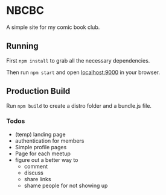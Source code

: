 # NBCBC

A simple site for my comic book club.

## Running

First `npm install` to grab all the necessary dependencies.

Then run `npm start` and open <localhost:9000> in your browser.

## Production Build

Run `npm build` to create a distro folder and a bundle.js file.

### Todos
* (temp) landing page
* authentication for members
* Simple profile pages
* Page for each meetup
* figure out a better way to
    * comment
    * discuss
    * share links
    * shame people for not showing up